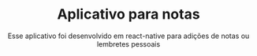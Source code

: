 <h1 align="center">Aplicativo para notas</h1>

<p align="center">Esse aplicativo foi desenvolvido em react-native para adições de notas ou lembretes pessoais</p>

